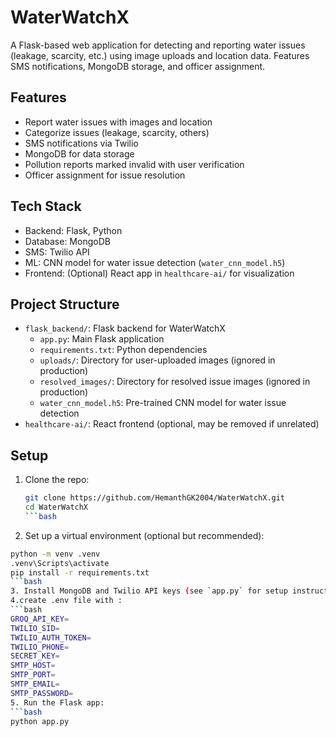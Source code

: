 # WaterWatchX 

A Flask-based web application for detecting and reporting water issues (leakage, scarcity, etc.) using image uploads and location data. Features SMS notifications, MongoDB storage, and officer assignment.

## Features
- Report water issues with images and location
- Categorize issues (leakage, scarcity, others)
- SMS notifications via Twilio
- MongoDB for data storage
- Pollution reports marked invalid with user verification
- Officer assignment for issue resolution

## Tech Stack
- Backend: Flask, Python
- Database: MongoDB
- SMS: Twilio API
- ML: CNN model for water issue detection (`water_cnn_model.h5`)
- Frontend: (Optional) React app in `healthcare-ai/` for visualization

## Project Structure
- `flask_backend/`: Flask backend for WaterWatchX
  - `app.py`: Main Flask application
  - `requirements.txt`: Python dependencies
  - `uploads/`: Directory for user-uploaded images (ignored in production)
  - `resolved_images/`: Directory for resolved issue images (ignored in production)
  - `water_cnn_model.h5`: Pre-trained CNN model for water issue detection
- `healthcare-ai/`: React frontend (optional, may be removed if unrelated)

## Setup
1. Clone the repo:
   ```bash
   git clone https://github.com/HemanthGK2004/WaterWatchX.git
   cd WaterWatchX
   ```bash
2. Set up a virtual environment (optional but recommended):
```bash
python -m venv .venv
.venv\Scripts\activate
pip install -r requirements.txt
```bash
3. Install MongoDB and Twilio API keys (see `app.py` for setup instructions)
4.create .env file with :
```bash
GROQ_API_KEY=
TWILIO_SID=
TWILIO_AUTH_TOKEN=
TWILIO_PHONE=
SECRET_KEY=
SMTP_HOST=
SMTP_PORT=
SMTP_EMAIL=
SMTP_PASSWORD=
5. Run the Flask app:
```bash
python app.py

